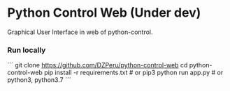 # Python Control Web (Under dev)

Graphical User Interface in web of python-control. 


### Run locally

´´´
git clone https://github.com/DZPeru/python-control-web
cd python-control-web
pip install -r requirements.txt # or pip3
python run app.py # or python3, python3.7
´´´
